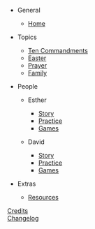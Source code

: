 <!-- _sidebar.md -->

<!-- trunk-ignore(markdownlint/MD041) -->

- General
  - [Home](README.md)

- Topics
    - [Ten Commandments](topics/tencommandments.md)
    - [Easter](topics/easter.md)
    - [Prayer](topics/prayer.md)
    - [Family](topics/family.md)

- People

  - Esther

    - [Story](stories/esther.md)
    - [Practice](resources/practice/esther.md)
    - [Games](resources/games/esther.md)

  - David
    - [Story](stories/david.md)
    - [Practice](resources/practice/david.md)
    - [Games](resources/games/david.md)

- Extras
  - [Resources](extras/resources.md)

[Credits](credits.md)  
[Changelog](changelog.md)
